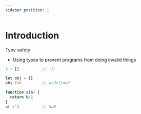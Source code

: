 ```yaml
---
sidebar_position: 1
---
```


# Introduction

Type safety
- Using types to prevent programs from doing invalid things

```js title='invalid code in Javascript'
3 + []          // '3'

let obj = {}
obj.foo         // undefined

function a(b) {
  return b/2
}
a('z')          // NaN
```